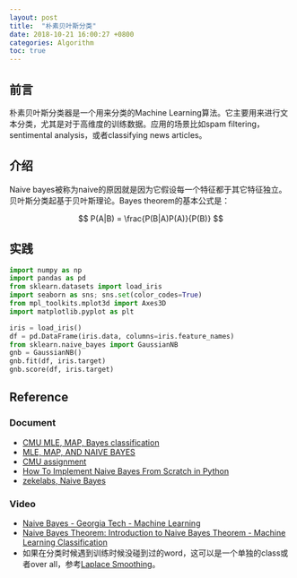 ```yaml
---
layout: post
title:  "朴素贝叶斯分类"
date: 2018-10-21 16:00:27 +0800
categories: Algorithm
toc: true
---
```


## 前言

朴素贝叶斯分类器是一个用来分类的Machine Learning算法。它主要用来进行文本分类，尤其是对于高维度的训练数据。应用的场景比如spam filtering， sentimental analysis，或者classifying news articles。

## 介绍

Naive bayes被称为naive的原因就是因为它假设每一个特征都于其它特征独立。
贝叶斯分类起基于贝叶斯理论。Bayes theorem的基本公式是：

$$
P(A|B) = \frac{P(B|A)P(A)}{P(B)}
$$

## 实践

```python
import numpy as np
import pandas as pd
from sklearn.datasets import load_iris
import seaborn as sns; sns.set(color_codes=True)
from mpl_toolkits.mplot3d import Axes3D
import matplotlib.pyplot as plt

iris = load_iris()
df = pd.DataFrame(iris.data, columns=iris.feature_names)
from sklearn.naive_bayes import GaussianNB
gnb = GaussianNB()
gnb.fit(df, iris.target)
gnb.score(df, iris.target)
```


## Reference

### Document
* [CMU MLE, MAP, Bayes classification](http://www.cs.cmu.edu/~aarti/Class/10701_Spring14/slides/MLE_MAP_Part1.pdf)
* [MLE, MAP, AND NAIVE BAYES](https://www.cs.cmu.edu/~tom/10601_sp08/slides/recitation-mle-nb.pdf)
* [CMU assignment](http://www.cs.cmu.edu/~aarti/Class/10701_Spring14/assignments/assignment_1.pdf)
* [How To Implement Naive Bayes From Scratch in Python](https://machinelearningmastery.com/naive-bayes-classifier-scratch-python/)
* [zekelabs, Naive Bayes](https://github.com/zekelabs/data-science-complete-tutorial/blob/master/7.%20Naive%20Bayes.ipynb)

### Video
* [Naive Bayes - Georgia Tech - Machine Learning](https://www.youtube.com/watch?v=M59h7CFUwPU)
* [Naive Bayes Theorem: Introduction to Naive Bayes Theorem - Machine Learning Classification](https://www.youtube.com/watch?v=sjUDlJfdnKM)
* 如果在分类时候遇到训练时候没碰到过的word，这可以是一个单独的class或者over all，参考[Laplace Smoothing](https://www.youtube.com/watch?v=gCI-ZC7irbY)。
